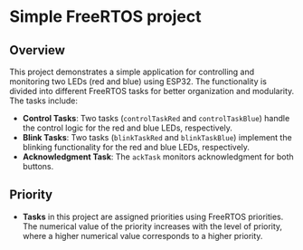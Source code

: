 # Simple FreeRTOS project

## Overview

This project demonstrates a simple application for controlling and monitoring two LEDs (red and blue) using ESP32. The functionality is divided into different FreeRTOS tasks for better organization and modularity. The tasks include:

- **Control Tasks**: Two tasks (`controlTaskRed` and `controlTaskBlue`) handle the control logic for the red and blue LEDs, respectively.
- **Blink Tasks**: Two tasks (`blinkTaskRed` and `blinkTaskBlue`) implement the blinking functionality for the red and blue LEDs, respectively. 
- **Acknowledgment Task**: The `ackTask` monitors acknowledgment for both buttons.

## Priority
- **Tasks** in this project are assigned priorities using FreeRTOS priorities. The numerical value of the priority increases with the level of priority, where a higher numerical value corresponds to a higher priority.
